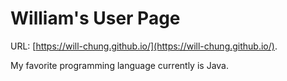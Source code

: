 # William's User Page

URL: [https://will-chung.github.io/](https://will-chung.github.io/).

My favorite programming language currently is Java.
